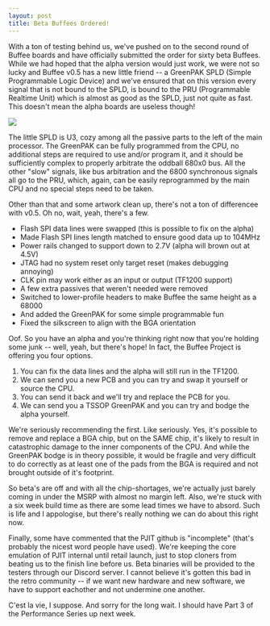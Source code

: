 ```yaml
---
layout: post
title: Beta Buffees Ordered!
---
```


With a ton of testing behind us, we've pushed on to the second round of Buffee boards and have officially submitted the order for sixty beta Buffees. While we had hoped that the alpha version would just work, we were not so lucky and Buffee v0.5 has a new little friend -- a GreenPAK SPLD (Simple Programmable Logic Device) and we've ensured that on this version every signal that is not bound to the SPLD, is bound to the PRU (Programmable Realtime Unit) which is almost as good as the SPLD, just not quite as fast. This doesn't mean the alpha boards are useless though!

![](https://raw.githubusercontent.com/lostcatproductions/lostcatproductions.github.io/master/images/Buffee_v0.5.png)

The little SPLD is U3, cozy among all the passive parts to the left of the main processor. The GreenPAK can be fully programmed from the CPU, no additional steps are required to use and/or program it, and it should be sufficiently complex to properly arbitrate the oddball 680x0 bus. All the other "slow" signals, like bus arbitration and the 6800 synchronous signals all go to the PRU, which, again, can be easily reprogrammed by the main CPU and no special steps need to be taken.

Other than that and some artwork clean up, there's not a ton of differencee with v0.5. Oh no, wait, yeah, there's a few.
- Flash SPI data lines were swapped (this is possible to fix on the alpha)
- Made Flash SPI lines length matched to ensure good data up to 104MHz
- Power rails changed to support down to 2.7V (alpha will brown out at 4.5V)
- JTAG had no system reset only target reset (makes debugging annoying)
- CLK pin may work either as an input or output (TF1200 support)
- A few extra passives that weren't needed were removed
- Switched to lower-profile headers to make Buffee the same height as a 68000
- And added the GreenPAK for some simple programmable fun
- Fixed the silkscreen to align with the BGA orientation

Oof. So you have an alpha and you're thinking right now that you're holding some junk -- well, yeah, but there's hope! In fact, the Buffee Project is offering you four options.
1. You can fix the data lines and the alpha will still run in the TF1200.
2. We can send you a new PCB and you can try and swap it yourself or source the CPU.
3. You can send it back and we'll try and replace the PCB for you.
4. We can send you a TSSOP GreenPAK and you can try and bodge the alpha yourself.

We're seriously recommending the first. Like seriously. Yes, it's possible to remove and replace a BGA chip, but on the SAME chip, it's likely to result in catastrophic damage to the inner components of the CPU. And while the GreenPAK bodge is in theory possible, it would be fragile and very difficult to do correctly as at least one of the pads from the BGA is required and not brought outside of it's footprint.

So beta's are off and with all the chip-shortages, we're actually just barely coming in under the MSRP with almost no margin left. Also, we're stuck with a six week build time as there are some lead times we have to absord. Such is life and I appologise, but there's really nothing we can do about this right now.

Finally, some have commented that the PJIT github is "incomplete" (that's probably the nicest word people have used). We're keeping the core emulation of PJIT internal until retail launch, just to stop cloners from beating us to the finish line before us. Beta binaries will be provided to the testers through our Discord server. I cannot believe it's gotten this bad in the retro community -- if we want new hardware and new software, we have to support eachother and not undermine one another.

C'est la vie, I suppose. And sorry for the long wait. I should have Part 3 of the Performance Series up next week.
